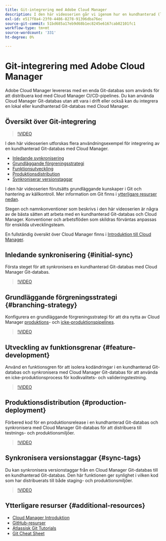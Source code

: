 ```yaml
---
title: Git-integrering med Adobe Cloud Manager
description: I den här videoserien går vi igenom hur en kundhanterad (lokal) Git-databas installeras och integreras med Adobe Cloud Manager.
exl-id: e517f8a4-23f0-4486-8278-91396dba76ec
source-git-commit: 51bd685a17eb9d68b1ec8245e6167cab02101fc1
workflow-type: tm+mt
source-wordcount: '331'
ht-degree: 0%

---
```



# Git-integrering med Adobe Cloud Manager

Adobe Cloud Manager levereras med en enda Git-databas som används för att distribuera kod med Cloud Manager CI/CD-pipelines. Du kan använda Cloud Manager Git-databas utan att vara i drift eller också kan du integrera en lokal eller kundhanterad Git-databas med Cloud Manager.

## Översikt över Git-integrering

>[!VIDEO](https://video.tv.adobe.com/v/28710/)

I den här videoserien utforskas flera användningsexempel för integrering av en kundhanterad Git-databas med Cloud Manager.

* [Inledande synkronisering](#initial-sync)
* [Grundläggande förgreningsstrategi](#branching-strategy)
* [Funktionsutveckling](#feature-development)
* [Produktionsdistribution](#production-deployment)
* [Synkroniserar versionstaggar](#sync-tags)

I den här videoserien förutsätts grundläggande kunskaper i Git och hantering av källkontroll. Mer information om Git finns i [ytterligare resurser nedan](#additional-resources).

Stegen och namnkonventioner som beskrivs i den här videoserien är några av de bästa sätten att arbeta med en kundhanterad Git-databas och Cloud Manager. Konventioner och arbetsflöden som skildras förväntas anpassas för enskilda utvecklingsteam.

En fullständig översikt över Cloud Manager finns i [Introduktion till Cloud Manager](/help/introduction.md).

## Inledande synkronisering {#initial-sync}

Första steget för att synkronisera en kundhanterad Git-databas med Cloud Manager Git-databas.

>[!VIDEO](https://video.tv.adobe.com/v/28711/?quality=12)

## Grundläggande förgreningsstrategi {#branching-strategy}

Konfigurera en grundläggande förgreningsstrategi för att dra nytta av Cloud Manager [produktions](/help/using/production-pipelines.md)- och [icke-produktionspipelines](/help/using/non-production-pipelines.md).

>[!VIDEO](https://video.tv.adobe.com/v/28712/?quality=12)

## Utveckling av funktionsgrenar {#feature-development}

Använd en funktionsgren för att isolera kodändringar i en kundhanterad Git-databas och synkronisera med Cloud Manager Git-databas för att använda en icke-produktionsprocess för kodkvalitets- och valideringstestning.

>[!VIDEO](https://video.tv.adobe.com/v/28723/?quality=12)

## Produktionsdistribution {#production-deployment}

Förbered kod för en produktionsrelease i en kundhanterad Git-databas och synkronisera med Cloud Manager Git-databas för att distribuera till testnings- och produktionsmiljöer.

>[!VIDEO](https://video.tv.adobe.com/v/28724/?quality=12)

## Synkronisera versionstaggar {#sync-tags}

Du kan synkronisera versionstaggar från en Cloud Manager Git-databas till en kundhanterad Git-databas. Den här funktionen ger synlighet i vilken kod som har distribuerats till både staging- och produktionsmiljöer.

>[!VIDEO](https://video.tv.adobe.com/v/28725/?quality=12)

## Ytterligare resurser {#additional-resources}

* [Cloud Manager Introduktion](/help/introduction.md)
* [GitHub-resurser](https://docs.github.com/en/get-started/getting-started-with-git/set-up-git)
* [Atlassisk Git Tutorials](https://www.atlassian.com/git/tutorials/what-is-version-control)
* [Git Cheat Sheet](https://education.github.com/git-cheat-sheet-education.pdf)
